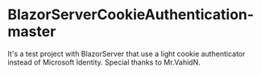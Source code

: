 # BlazorServerCookieAuthentication-master
It's a test project with BlazorServer that use a light cookie authenticator instead of Microsoft Identity.
Special thanks to Mr.VahidN.
